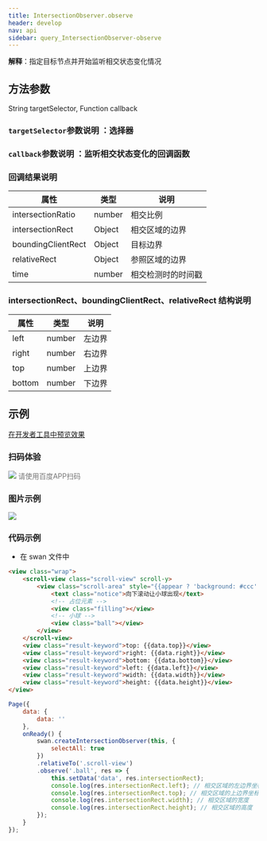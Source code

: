 ```yaml
---
title: IntersectionObserver.observe 
header: develop
nav: api
sidebar: query_IntersectionObserver-observe 
---
```

 
 
**解释**：指定目标节点并开始监听相交状态变化情况

 
## 方法参数 

String targetSelector, Function callback

###  `targetSelector`参数说明 ：选择器

###  `callback`参数说明 ：监听相交状态变化的回调函数

###  回调结果说明 

|属性|  类型|  说明|
|---- | ---- | ---- |
|intersectionRatio  | number | 相交比例|
|intersectionRect   | Object | 相交区域的边界|
|boundingClientRect | Object |目标边界|
|relativeRect    |Object  |参照区域的边界|
|time  |  number | 相交检测时的时间戳|

###  intersectionRect、boundingClientRect、relativeRect 结构说明 

|属性|  类型|  说明|
|---- | ---- | ---- |
|left |  number | 左边界|
|right  | number | 右边界|
|top| number | 上边界|
|bottom  |number | 下边界|

## 示例

<a href="swanide://fragment/9e13f19179f3ff25f0b2ffbbe17e978e1574307679898" title="在开发者工具中预览效果" target="_self">在开发者工具中预览效果</a>

 
### 扫码体验

<div class='scan-code-container'>
    <img src="https://b.bdstatic.com/miniapp/assets/images/doc_demo/fragment_observe.png" class="demo-qrcode-image" />
    <font color=#777 12px>请使用百度APP扫码</font>
</div>

###  图片示例  
<div class="m-doc-custom-examples">
    <div class="m-doc-custom-examples-correct">
        <img src="https://b.bdstatic.com/miniapp/image/observe.gif">
    </div>
    <div class="m-doc-custom-examples-correct">
        <img src=" ">
    </div>
    <div class="m-doc-custom-examples-correct">
        <img src=" ">
    </div>     
</div>

### 代码示例 



* 在 swan 文件中

```html
<view class="wrap">
    <scroll-view class="scroll-view" scroll-y>
        <view class="scroll-area" style="{{appear ? 'background: #ccc' : ''}}">
            <text class="notice">向下滚动让小球出现</text>
            <!-- 占位元素 -->
            <view class="filling"></view> 
            <!-- 小球 -->
            <view class="ball"></view>
        </view>
    </scroll-view>  
    <view class="result-keyword">top: {{data.top}}</view>
    <view class="result-keyword">right: {{data.right}}</view>
    <view class="result-keyword">bottom: {{data.bottom}}</view>  
    <view class="result-keyword">left: {{data.left}}</view>  
    <view class="result-keyword">width: {{data.width}}</view>    
    <view class="result-keyword">height: {{data.height}}</view>
</view>
```

```javascript
Page({
    data: {
        data: ''
    },
    onReady() {
        swan.createIntersectionObserver(this, {
            selectAll: true
        })
        .relativeTo('.scroll-view')
        .observe('.ball', res => {
            this.setData('data', res.intersectionRect);
            console.log(res.intersectionRect.left); // 相交区域的左边界坐标
            console.log(res.intersectionRect.top); // 相交区域的上边界坐标
            console.log(res.intersectionRect.width); // 相交区域的宽度
            console.log(res.intersectionRect.height); // 相交区域的高度
        });
    }
});
```

